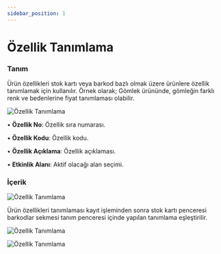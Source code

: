 ```yaml
---
sidebar_position: 1
---
```


# Özellik Tanımlama

### Tanım

Ürün özellikleri stok kartı veya barkod bazlı olmak üzere ürünlere özellik tanımlamak için kullanılır. Örnek olarak; Gömlek ürününde, gömleğin farklı renk ve bedenlerine fiyat tanımlaması olabilir.

![Özellik Tanımlama](/img/moduller/ozellik-tanimlama-1.png)

•	**Özellik No**: Özellik sıra numarası.

•	**Özellik Kodu**: Özellik kodu.

•	**Özellik Açıklama**: Özellik açıklaması.

•	**Etkinlik Alanı**: Aktif olacağı alan seçimi.

### İçerik
![Özellik Tanımlama](/img/moduller/ozellik-tanimlama-2.png)

Ürün özellikleri tanımlaması kayıt işleminden sonra stok kartı penceresi barkodlar sekmesi tanım penceresi içinde yapılan tanımlama eşleştirilir.

![Özellik Tanımlama](/img/moduller/ozellik-tanimlama-3.png)

![Özellik Tanımlama](/img/moduller/ozellik-tanimlama-4.png)